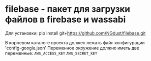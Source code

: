 # filebase - пакет для загрузки файлов в firebase и wassabi
Для установки: pip install git+https://github.com/NGdust/filebase.git

В корневом каталоге проекта должен лежать файл конфигурации 'config-google.json'
Переменное окружение должно иметь две переменные:
`AWS_ACCESS_KEY` `AWS_SECRET_KEY`